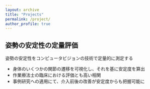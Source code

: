 ```yaml
---
layout: archive
title: "Projects"
permalink: /project/
author_profile: true
---
```


## 姿勢の安定性の定量評価  
姿勢の安定性をコンピュータビジョンの技術で定量的に測定する  
* 身体のいくつかの関節の遷移を可視化し、それを基に安定度を算出
* 作業療法士の臨床における評価とも高い相関
* 事例研究への適用にて、介入前後の改善が安定度からも把握可能に
